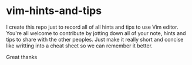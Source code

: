 # vim-hints-and-tips

I create this repo just to record all of all hints and tips to use Vim editor. You're all welcome to contribute by jotting down all of your note, hints and tips to share with the other peoples. Just make it really short and concise like writting into a cheat sheet so we can remember it better.

Great thanks
